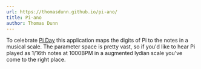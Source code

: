 ```yaml
---
url: https://thomasdunn.github.io/pi-ano/
title: Pi-ano
author: Thomas Dunn
---
```


To celebrate [Pi Day](https://www.piday.org/) this application maps the digits of Pi to the notes in a musical scale. The parameter space is pretty vast, so if you'd like to hear Pi played as 1/16th notes at 1000BPM in a augmented lydian scale you've come to the right place.
